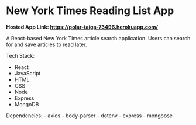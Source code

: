 # New York Times Reading List App

<strong>Hosted App Link: https://polar-taiga-73496.herokuapp.com/</strong>

A React-based New York Times article search application. Users can search for and save articles to read later.

Tech Stack:
  - React
  - JavaScript
  - HTML
  - CSS
  - Node
  - Express
  - MongoDB
  
  Dependencies:
    - axios
    - body-parser
    - dotenv
    - express
    - mongoose
